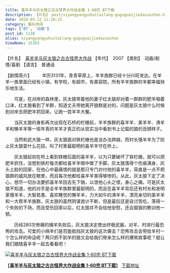 ```yaml
---
title: 喜羊羊与灰太狼之古古怪界大作战全集 1-60完 BT下载
description: 【片名】　post/xiyangyangyuhuitailang-guguguaijiedazuozhan.html">喜羊羊与灰太狼之古古怪界大作战【年代】　2007【类别】　动画/剧情/喜剧【语言】　普通话【剧情简介】……
date: 2010-05-12 11:10:13
category: 娱乐休闲
tags: ['BT', '动画']
post_id: 1138
alias: xiyangyangyuhuitailang-guguguaijiedazuozhan
ViewNums: 15353
---
```


【片名】　[喜羊羊与灰太狼之古古怪界大作战](/blog/xiyangyangyuhuitailang-guguguaijiedazuozhan)
【年代】　2007
【类别】　动画/剧情/喜剧
【语言】　普通话

【剧情简介】
　　羊历3131年，青青草原上，羊羊族群已经十分兴旺发达。在羊羊一族里面已经有小镇，有学校，有超市，有美容院，所有羊羊族群的羊都幸福快乐地生活。

　　可是，在对岸的森林里，灰太狼带着他的妻子红太狼却对着一群群的肥羊咽着口沫，红太狼看到了羊群，知道丈夫带她离开狼群是对的，问题是灰太狼什么时候到对岸去把肥羊抓回来，让她一尝羊羊大餐。

　　当灰太狼的身影再次出现在石桥的栏栅前，羊羊族群的喜羊羊、美羊羊、沸羊羊和懒羊羊等一班年青的羊羊才真正的从现实当中看到书上记载的狼的丑陋样子。

　　当然和武大狼一样，灰太狼面对铁栏栅也是没办法跨越，而村长慢羊羊为了防止灰太狼耍什么花招，叫了村里最聪明的喜羊羊守在桥上。

　　灰太狼起初在桥上看到铁栅后面的喜羊羊，以为只要破坏了铁栏栅，就可以把肥羊抓住，没想到铁栏每次都给喜羊羊暗中做了手脚，灰太狼落得个伤痕满身，灰头土脸的回家，在他心中最痛恨的就是那只专门对付他的喜羊羊，简直是一点不把狼群的威风放在眼里，而且每次他都给喜羊羊害得够惨的。从此，灰太狼下定了决心，想尽一切办法要抓喜羊羊回去先下锅，以泄他心头之恨，身心之痛。可是灰太狼不知道，他的对手是全羊羊族群里最聪明的，而且在喜羊羊背后还有村长和发明家慢羊羊，大智若愚、喜欢睡觉的懒羊羊，力大如牛的沸羊羊，漂亮亲切的美羊羊和一大帮羊羊族群。灰太狼的虽然阴谋诡计不断，但是最后还是自讨苦吃，落得一个失败的下场，而且受伤回家以后，红太狼并不会给他安慰，还会狠狠的教训他一顿。

　　历经280次惨痛的捕羊失败后，灰太狼决定使出终极武器，对羊、村进行最恐怖的攻击。可爱的小绵羊们是否能抵挡灰太狼的这次袭击？恐怖攻击会带给羊村一个怎么样的命运呢？两只抓不到羊的狼又会给我们带来怎么样的爆笑故事呢？就让我们跟随喜羊羊一起去看看吧！

[![喜羊羊与灰太狼之古古怪界大作战全集 1-60完 BT下载](http://image.yingkong.net/data/attach/bbs/2010/0417/_B1_A9_B7_E7_BD_D8_C6_C120_1_1271501345.jpg)](/blog/xiyangyangyuhuitailang-guguguaijiedazuozhan)

【[**喜羊羊与灰太狼之古古怪界大作战全集 1-60完 BT下载**](/blog/xiyangyangyuhuitailang-guguguaijiedazuozhan)】
[下载地址](download.asp?id=425)

